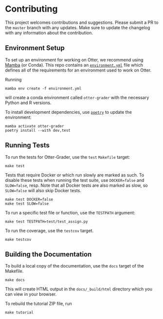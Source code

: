 # Contributing

This project welcomes contributions and suggestions. Please submit a PR to the `master` branch with 
any updates. Make sure to update the changelog with any information about the contribution.


## Environment Setup

To set up an environment for working on Otter, we recommend using [Mamba](https://mamba.readthedocs.io/en/latest/) (or Conda). This repo contains an 
[`environment.yml`](environment.yml) file which defines all of the requirements for an environment
used to work on Otter.

Running

```
mamba env create -f environment.yml
```

will create a conda environment called `otter-grader` with the necessary Python and R versions.

To install development dependencies, use [`poetry`](https://python-poetry.org/) to update the environment:

```
mamba activate otter-grader
poetry install --with dev,test
```


## Running Tests

To run the tests for Otter-Grader, use the `test` `Makefile` target:

```
make test
```

Tests that require Docker or which run slowly are marked as such. To disable these tests when running
the test suite, use `DOCKER=false` and `SLOW=false`, resp. Note that all Docker tests are also marked
as slow, so `SLOW=false` will also skip Docker tests.

```
make test DOCKER=false
make test SLOW=false
```

To run a specific test file or function, use the `TESTPATH` argument:

```
make test TESTPATH=test/test_assign.py
```

To run the coverage, use the `testcov` target.

```
make testcov
```


## Building the Documentation

To build a local copy of the documentation, use the `docs` target of the Makefile.

```
make docs
```

This will create HTML output in the `docs/_build/html` directory which you can view in your browser.

To rebuild the tutorial ZIP file, run

```
make tutorial
```
